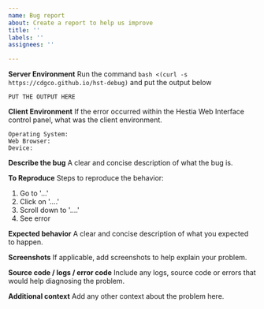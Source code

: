 ```yaml
---
name: Bug report
about: Create a report to help us improve
title: ''
labels: ''
assignees: ''

---
```


<!-- Before submitting issues, ensure that you have the latest version of VWI and followed the instructions at https://hwi.cdgtech.one/ -->

**Server Environment**
Run the command `bash <(curl -s https://cdgco.github.io/hst-debug)` and put the output below

```
PUT THE OUTPUT HERE
```

**Client Environment**
If the error occurred within the Hestia Web Interface control panel, what was the client environment.

```
Operating System:
Web Browser:
Device:
```

**Describe the bug**
A clear and concise description of what the bug is.

**To Reproduce**
Steps to reproduce the behavior:
1. Go to '...'
2. Click on '....'
3. Scroll down to '....'
4. See error

**Expected behavior**
A clear and concise description of what you expected to happen.

**Screenshots**
If applicable, add screenshots to help explain your problem.

<!-- HestiaCP logs are located in /usr/local/hestia/log/ -->
**Source code / logs / error code**
Include any logs, source code or errors that would help diagnosing the problem.

**Additional context**
Add any other context about the problem here.
